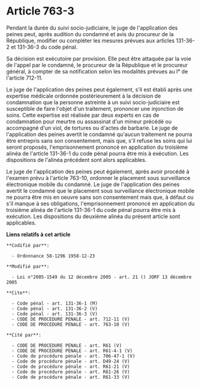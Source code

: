 # Article 763-3

Pendant la durée du suivi socio-judiciaire, le juge de l'application des peines peut, après audition du condamné et avis du
procureur de la République, modifier ou compléter les mesures prévues aux articles 131-36-2 et 131-36-3 du code pénal.

Sa décision est exécutoire par provision. Elle peut être attaquée par la voie de l'appel par le condamné, le procureur de la
République et le procureur général, à compter de sa notification selon les modalités prévues au l° de l'article 712-11.

Le juge de l'application des peines peut également, s'il est établi après une expertise médicale ordonnée postérieurement à
la décision de condamnation que la personne astreinte à un suivi socio-judiciaire est susceptible de faire l'objet d'un
traitement, prononcer une injonction de soins. Cette expertise est réalisée par deux experts en cas de condamnation pour
meurtre ou assassinat d'un mineur précédé ou accompagné d'un viol, de tortures ou d'actes de barbarie. Le juge de
l'application des peines avertit le condamné qu'aucun traitement ne pourra être entrepris sans son consentement, mais que,
s'il refuse les soins qui lui seront proposés, l'emprisonnement prononcé en application du troisième alinéa de l'article
131-36-1 du code pénal pourra être mis à exécution. Les dispositions de l'alinéa précédent sont alors applicables.

Le juge de l'application des peines peut également, après avoir procédé à l'examen prévu à l'article 763-10, ordonner le
placement sous surveillance électronique mobile du condamné. Le juge de l'application des peines avertit le condamné que le
placement sous surveillance électronique mobile ne pourra être mis en oeuvre sans son consentement mais que, à défaut ou s'il
manque à ses obligations, l'emprisonnement prononcé en application du troisième alinéa de l'article 131-36-1 du code pénal
pourra être mis à exécution. Les dispositions du deuxième alinéa du présent article sont applicables.

**Liens relatifs à cet article**

	**Codifié par**:

	  - Ordonnance 58-1296 1958-12-23

	**Modifié par**:

	  - Loi n°2005-1549 du 12 décembre 2005 - art. 21 () JORF 13 décembre 2005

	**Cite**:

	  - Code pénal - art. 131-36-1 (M)
	  - Code pénal - art. 131-36-2 (V)
	  - Code pénal - art. 131-36-3 (V)
	  - CODE DE PROCEDURE PENALE - art. 712-11 (V)
	  - CODE DE PROCEDURE PENALE - art. 763-10 (V)

	**Cité par**:

	  - CODE DE PROCEDURE PENALE - art. R61 (V)
	  - CODE DE PROCEDURE PENALE - art. R61-4-1 (V)
	  - Code de procédure pénale - art. 706-47-1 (V)
	  - Code de procédure pénale - art. D49-24 (V)
	  - Code de procédure pénale - art. R61-21 (V)
	  - Code de procédure pénale - art. R61-26 (V)
	  - Code de procédure pénale - art. R61-33 (V)
